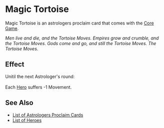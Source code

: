 # Magic Tortoise

Magic Tortoise is an astrologers proclaim card that comes with the [Core Game](../content.md).

*Men live and die, and the Tortoise Moves. Empires grow and crumble, and the Tortoise Moves. Gods come and go, and still the Tortoise Moves. The Tortoise Moves.*


## Effect

Unitil the next Astrologer's round:<br><br>Each [Hero](../heroes/index.md) suffers -1 Movement.


## See Also

- [List of Astrologers Proclaim Cards](index.md)
- [List of Heroes](../heroes/index.md)
